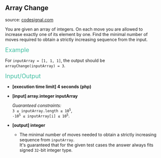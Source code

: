 <h2>Array Change</h2>
<p>source: <a href="https://www.codesignal.com/">codesignal.com</a>
<div><p>You are given an array of integers. On each move you are allowed to increase exactly one of its element by one. Find the minimal number of moves required to obtain a strictly increasing sequence from the input.</p>
<p><span style="color:#44BFA3;font-size:1.4em">Example</span></p>
<p>For <code>inputArray = [1, 1, 1]</code>, the output should be<br>
<code>arrayChange(inputArray) = 3</code>.</p>
<p><span style="color:#44BFA3;font-size:1.4em">Input/Output</span></p>
<ul>
<li>
<p><strong>[execution time limit] 4 seconds (php)</strong></p>
</li>
<li>
<p><strong>[input] array.integer inputArray</strong></p>
<p><em>Guaranteed constraints:</em><br>
<code>3 ≤ inputArray.length ≤ 10<sup>5</sup></code>,<br>
<code>-10<sup>5</sup> ≤ inputArray[i] ≤ 10<sup>5</sup></code>.</p>
</li>
<li>
<p><strong>[output] integer</strong></p>
<ul>
<li>The minimal number of moves needed to obtain a strictly increasing sequence from <code>inputArray</code>.<br>
It's guaranteed that for the given test cases the answer always fits signed <code>32</code>-bit integer type.</li>
</ul>
</li>
</ul>
</div>